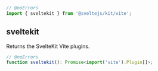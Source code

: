 

```js
// @noErrors
import { sveltekit } from '@sveltejs/kit/vite';
```

## sveltekit

Returns the SvelteKit Vite plugins.

<div class="ts-block">

```ts
// @noErrors
function sveltekit(): Promise<import('vite').Plugin[]>;
```

</div>

